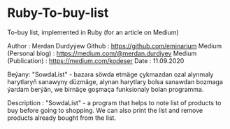 # Ruby-To-buy-list
To-buy list, implemented in Ruby (for an article on Medium)

Author : Merdan Durdyýew
Github : https://github.com/eminarium
Medium (Personal blog) : https://medium.com/@merdan.durdiyev
Medium (Publication) : https://medium.com/kodeser
Date : 11.09.2020

Beýany: "SowdaList" - bazara söwda etmäge çykmazdan ozal alynmaly harytlaryň
sanawyny düzmäge, alynan harytlary bolsa sanawdan bozmaga ýardam berýän,
we birnäçe goşmaça funksionaly bolan programma.

Description : "SowdaList" - a program that helps to note list of products to buy
before going to shopping. We can also print the list and remove
products already bought from the list.
